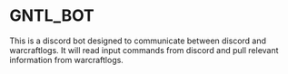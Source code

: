 # GNTL_BOT
This is a discord bot designed to communicate between discord and warcraftlogs. It will read input commands from discord and pull relevant information from warcraftlogs.

